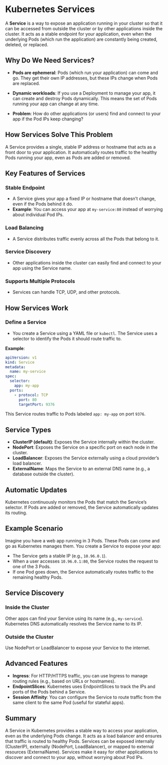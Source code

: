 # Kubernetes Services

A **Service** is a way to expose an application running in your cluster so that it can be accessed from outside the cluster or by other applications inside the cluster. It acts as a stable endpoint for your application, even when the underlying Pods (which run the application) are constantly being created, deleted, or replaced.

## Why Do We Need Services?

- **Pods are ephemeral**: Pods (which run your application) can come and go. They get their own IP addresses, but these IPs change when Pods are replaced.
  
- **Dynamic workloads**: If you use a Deployment to manage your app, it can create and destroy Pods dynamically. This means the set of Pods running your app can change at any time.

- **Problem**: How do other applications (or users) find and connect to your app if the Pod IPs keep changing?

## How Services Solve This Problem

A Service provides a single, stable IP address or hostname that acts as a front door to your application. It automatically routes traffic to the healthy Pods running your app, even as Pods are added or removed.

## Key Features of Services

### Stable Endpoint
- A Service gives your app a fixed IP or hostname that doesn’t change, even if the Pods behind it do.
- **Example**: You can access your app at `my-service:80` instead of worrying about individual Pod IPs.

### Load Balancing
- A Service distributes traffic evenly across all the Pods that belong to it.

### Service Discovery
- Other applications inside the cluster can easily find and connect to your app using the Service name.

### Supports Multiple Protocols
- Services can handle TCP, UDP, and other protocols.

## How Services Work

### Define a Service
- You create a Service using a YAML file or `kubectl`. The Service uses a selector to identify the Pods it should route traffic to.

**Example**:
```yaml
apiVersion: v1
kind: Service
metadata:
  name: my-service
spec:
  selector:
    app: my-app
  ports:
    - protocol: TCP
      port: 80
      targetPort: 9376
```
This Service routes traffic to Pods labeled `app: my-app` on port `9376`.

## Service Types

- **ClusterIP (default)**: Exposes the Service internally within the cluster.
- **NodePort**: Exposes the Service on a specific port on each node in the cluster.
- **LoadBalancer**: Exposes the Service externally using a cloud provider’s load balancer.
- **ExternalName**: Maps the Service to an external DNS name (e.g., a database outside the cluster).

## Automatic Updates

Kubernetes continuously monitors the Pods that match the Service’s selector. If Pods are added or removed, the Service automatically updates its routing.

## Example Scenario

Imagine you have a web app running in 3 Pods. These Pods can come and go as Kubernetes manages them. You create a Service to expose your app:

- The Service gets a stable IP (e.g., `10.96.0.1`).
- When a user accesses `10.96.0.1:80`, the Service routes the request to one of the 3 Pods.
- If one Pod goes down, the Service automatically routes traffic to the remaining healthy Pods.

## Service Discovery

### Inside the Cluster

Other apps can find your Service using its name (e.g., `my-service`). Kubernetes DNS automatically resolves the Service name to its IP.

### Outside the Cluster

Use NodePort or LoadBalancer to expose your Service to the internet.

## Advanced Features

- **Ingress**: For HTTP/HTTPS traffic, you can use Ingress to manage routing rules (e.g., based on URLs or hostnames).
- **EndpointSlices**: Kubernetes uses EndpointSlices to track the IPs and ports of the Pods behind a Service.
- **Session Affinity**: You can configure the Service to route traffic from the same client to the same Pod (useful for stateful apps).

## Summary

A Service in Kubernetes provides a stable way to access your application, even as the underlying Pods change. It acts as a load balancer and ensures that traffic is routed to healthy Pods. Services can be exposed internally (ClusterIP), externally (NodePort, LoadBalancer), or mapped to external resources (ExternalName). Services make it easy for other applications to discover and connect to your app, without worrying about Pod IPs.
